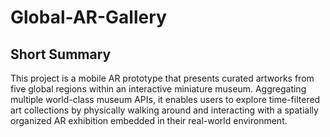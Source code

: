 # Global-AR-Gallery
## Short Summary
This project is a mobile AR prototype that presents curated artworks from five global regions within an interactive miniature museum. Aggregating multiple world-class museum APIs, it enables users to explore time-filtered art collections by physically walking around and interacting with a spatially organized AR exhibition embedded in their real-world environment.
